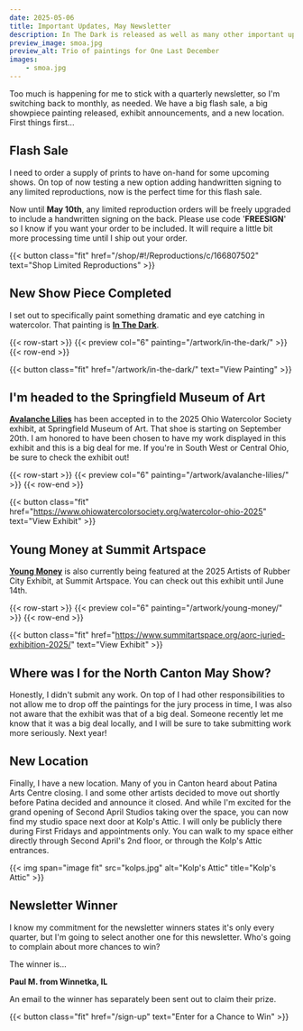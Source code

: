 ```yaml
---
date: 2025-05-06
title: Important Updates, May Newsletter
description: In The Dark is released as well as many other important updates.
preview_image: smoa.jpg
preview_alt: Trio of paintings for One Last December
images:
    - smoa.jpg
---
```


Too much is happening for me to stick with a quarterly newsletter, so I'm switching back to monthly, as needed. We have a big flash sale, a big showpiece painting released, exhibit announcements, and a new location. First things first...

<!--more-->

## Flash Sale ##

I need to order a supply of prints to have on-hand for some upcoming shows. On top of now testing a new option adding handwritten signing to any limited reproductions, now is the perfect time for this flash sale.

Now until **May 10th**, any limited reproduction orders will be freely upgraded to include a handwritten signing on the back. Please use code '**FREESIGN**' so I know if you want your order to be included. It will require a little bit more processing time until I ship out your order.

{{< button class="fit" href="/shop/#!/Reproductions/c/166807502" text="Shop Limited Reproductions" >}}


## New Show Piece Completed ##

I set out to specifically paint something dramatic and eye catching in watercolor. That painting is **[In The Dark](/artwork/in-the-dark)**.

{{< row-start >}}
    {{< preview col="6" painting="/artwork/in-the-dark/" >}}
{{< row-end >}}

{{< button class="fit" href="/artwork/in-the-dark/" text="View Painting" >}}


## I'm headed to the Springfield Museum of Art ##

**[Avalanche Lilies](/artwork/avalanche-lilies)** has been accepted in to the 2025 Ohio Watercolor Society exhibit, at Springfield Museum of Art. That shoe is starting on September 20th. I am honored to have been chosen to have my work displayed in this exhibit and this is a big deal for me. If you're in South West or Central Ohio, be sure to check the exhibit out!

{{< row-start >}}
    {{< preview col="6" painting="/artwork/avalanche-lilies/" >}}
{{< row-end >}}

{{< button class="fit" href="https://www.ohiowatercolorsociety.org/watercolor-ohio-2025" text="View Exhibit" >}}


## Young Money at Summit Artspace ##

**[Young Money](/artwork/young-money)** is also currently being featured at the 2025 Artists of Rubber City Exhibit, at Summit Artspace. You can check out this exhibit until June 14th.

{{< row-start >}}
    {{< preview col="6" painting="/artwork/young-money/" >}}
{{< row-end >}}

{{< button class="fit" href="https://www.summitartspace.org/aorc-juried-exhibition-2025/" text="View Exhibit" >}}


## Where was I for the North Canton May Show? ##

Honestly, I didn't submit any work. On top of I had other responsibilities to not allow me to drop off the paintings for the jury process in time, I was also not aware that the exhibit was that of a big deal. Someone recently let me know that it was a big deal locally, and I will be sure to take submitting work more seriously. Next year!


## New Location ##

Finally, I have a new location. Many of you in Canton heard about Patina Arts Centre closing. I and some other artists decided to move out shortly before Patina decided and announce it closed. And while I'm excited for the grand opening of Second April Studios taking over the space, you can now find my studio space next door at Kolp's Attic. I will only be publicly there during First Fridays and appointments only. You can walk to my space either directly through Second April's 2nd floor, or through the Kolp's Attic entrances.

{{< img span="image fit" src="kolps.jpg" alt="Kolp's Attic" title="Kolp's Attic" >}}


## Newsletter Winner ##

I know my commitment for the newsletter winners states it's only every quarter, but I'm going to select another one for this newsletter. Who's going to complain about more chances to win?

The winner is...

**Paul M. from Winnetka, IL**

An email to the winner has separately been sent out to claim their prize.

{{< button class="fit" href="/sign-up" text="Enter for a Chance to Win" >}}